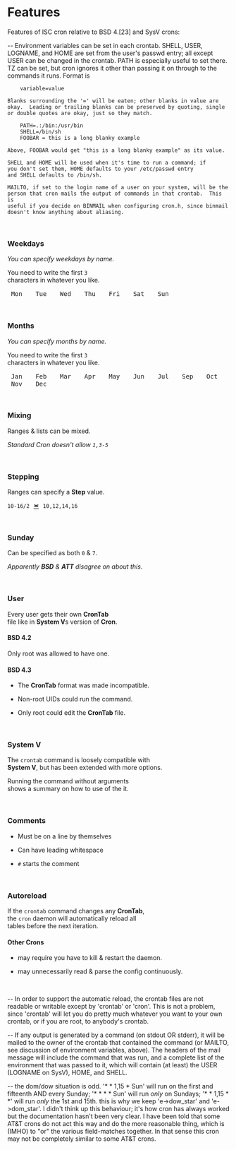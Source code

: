 
# Features

Features of ISC cron relative to BSD 4.[23] and SysV crons:

--	Environment variables can be set in each crontab.  SHELL, USER,
	LOGNAME, and HOME are set from the user's passwd entry; all except
	USER can be changed in the crontab.  PATH is especially useful to
	set there.  TZ can be set, but cron ignores it other than passing
	it on through to the commands it runs.  Format is

		variable=value

	Blanks surrounding the '=' will be eaten; other blanks in value are
	okay.  Leading or trailing blanks can be preserved by quoting, single
	or double quotes are okay, just so they match.

		PATH=.:/bin:/usr/bin
		SHELL=/bin/sh
		FOOBAR = this is a long blanky example

	Above, FOOBAR would get "this is a long blanky example" as its value.

	SHELL and HOME will be used when it's time to run a command; if
	you don't set them, HOME defaults to your /etc/passwd entry
	and SHELL defaults to /bin/sh.

	MAILTO, if set to the login name of a user on your system, will be the
	person that cron mails the output of commands in that crontab.  This is
	useful if you decide on BINMAIL when configuring cron.h, since binmail
	doesn't know anything about aliasing.

<br>

### Weekdays

*You can specify weekdays by name.*

You need to write the first `3` <br>
characters in whatever you like.

<kbd> Mon </kbd>  
<kbd> Tue </kbd>  
<kbd> Wed </kbd>  
<kbd> Thu </kbd>  
<kbd> Fri </kbd>  
<kbd> Sat </kbd>  
<kbd> Sun </kbd>

<br>

### Months

*You can specify months by name.*

You need to write the first `3` <br>
characters in whatever you like.

<kbd> Jan </kbd>  
<kbd> Feb </kbd>  
<kbd> Mar </kbd>  
<kbd> Apr </kbd>  
<kbd> May </kbd>  
<kbd> Jun </kbd>  
<kbd> Jul </kbd>  
<kbd> Sep </kbd>  
<kbd> Oct </kbd>  
<kbd> Nov </kbd>  
<kbd> Dec </kbd>

<br>

### Mixing

Ranges & lists can be mixed.

*Standard Cron doesn't allow `1,3-5`*

<br>

### Stepping

Ranges can specify a **Step** value.

`10-16/2`  **[≍]**  `10,12,14,16`

<br>

### Sunday

Can be specified as both `0` & `7`.

*Apparently **BSD** & **ATT** disagree on about this.*

<br>

### User

Every user gets their own **CronTab** <br>
file like in **System V**s version of **Cron**.

#### BSD 4.2

Only root was allowed to have one.

#### BSD 4.3

- The **CronTab** format was made incompatible.

- Non-root UIDs could run the command.

- Only root could edit the **CronTab** file.

<br>

### System V

The `crontab` command is loosely compatible with <br>
**System V**, but has been extended with more options.

Running the command without arguments <br>
shows a summary on how to use of the it.

<br>

### Comments

- Must be on a line by themselves

- Can have leading whitespace

- `#` starts the comment

<br>

### Autoreload

If the `crontab` command changes any **CronTab**, <br>
the `cron` daemon will automatically reload all <br>
tables before the next iteration.

#### Other Crons

- may require you have to kill & restart the daemon.

- may unnecessarily read & parse the config continuously.

<br>



--	In order to support the automatic reload, the crontab files are not
	readable or writable except by 'crontab' or 'cron'.  This is not a
	problem, since 'crontab' will let you do pretty much whatever you
	want to your own crontab, or if you are root, to anybody's crontab.

--	If any output is generated by a command (on stdout OR stderr), it will
	be mailed to the owner of the crontab that contained the command (or
	MAILTO, see discussion of environment variables, above).  The headers
	of the mail message will include the command that was run, and a
	complete list of the environment that was passed to it, which will
	contain (at least) the USER (LOGNAME on SysV), HOME, and SHELL.

--	the dom/dow situation is odd.  '* * 1,15 * Sun' will run on the
	first and fifteenth AND every Sunday;  '* * * * Sun' will run *only*
	on Sundays;  '* * 1,15 * *' will run *only* the 1st and 15th.  this
	is why we keep 'e->dow_star' and 'e->dom_star'.  I didn't think up
	this behaviour; it's how cron has always worked but the documentation
	hasn't been very clear.  I have been told that some AT&T crons do not
	act this way and do the more reasonable thing, which is (IMHO) to "or"
	the various field-matches together.  In that sense this cron may not
	be completely similar to some AT&T crons.


<!----------------------------------------------------------------------------->

[≍]: # 'Is equivalent to'
